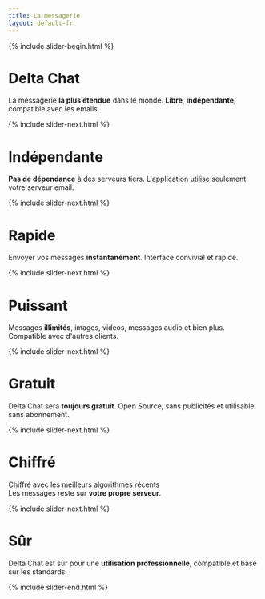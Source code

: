 ```yaml
---
title: La messagerie
layout: default-fr
---
```




<!-- GENERATED FILE -- DO NOT EDIT -->




{% include slider-begin.html %}

# Delta Chat
La messagerie **la plus étendue** dans le monde. **Libre**, **indépendante**, compatible avec les emails.

{% include slider-next.html %}

# Indépendante
**Pas de dépendance** à des serveurs tiers. L'application utilise seulement votre serveur email.

{% include slider-next.html %}

# Rapide
Envoyer vos messages **instantanément**.
Interface convivial et rapide.

{% include slider-next.html %}

# Puissant
Messages **illimités**, images, videos, messages audio et bien plus. Compatible avec d'autres clients.

{% include slider-next.html %}

# Gratuit
Delta Chat sera **toujours gratuit**. Open Source, sans publicités et utilisable sans abonnement.

{% include slider-next.html %}

# Chiffré
Chiffré avec les meilleurs algorithmes récents<br>Les messages reste sur **votre propre serveur**.

{% include slider-next.html %}

# Sûr
Delta Chat est sûr pour une **utilisation professionnelle**, compatible et basé sur les standards.

{% include slider-end.html %}


